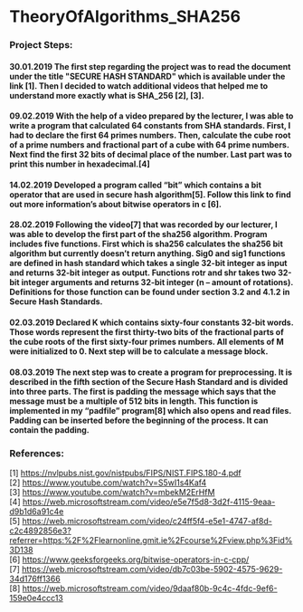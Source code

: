 # TheoryOfAlgorithms_SHA256

### Project Steps:

#### 30.01.2019 The first step regarding the project was to read the document under the title "SECURE HASH STANDARD" which is available under the link [1]. Then I decided to watch additional videos that helped me to understand more exactly what is SHA_256 [2], [3].

#### 09.02.2019  With the help of a video prepared by the lecturer, I was able to write a program that calculated 64 constants from SHA standards. First, I had to declare the first 64 primes numbers. Then, calculate the cube root of a prime numbers and  fractional part of a cube with 64 prime numbers. Next find the first 32 bits of decimal place of the number. Last part was to print this number in hexadecimal.[4]

#### 14.02.2019 Developed a program called “bit” which contains a bit operator that are used in secure hash algorithm[5]. Follow this link to find out more information’s about bitwise operators in c [6].

#### 28.02.2019 Following the video[7] that was recorded by our lecturer, I was able to develop the first part of the sha256 algorithm. Program  includes five functions. First which is sha256 calculates the sha256 bit algorithm but currently doesn’t return anything. Sig0 and sig1 functions are defined in hash standard which takes a single 32-bit integer as input and returns 32-bit integer as output. Functions rotr and shr takes two 32-bit integer arguments and returns 32-bit integer (n – amount of rotations).  Definitions for those function can be found under section 3.2 and 4.1.2 in Secure Hash Standards. 

#### 02.03.2019 Declared K which contains sixty-four constants 32-bit words. Those words represent the first thirty-two bits of the fractional parts of the cube roots of the first sixty-four primes numbers.  All elements of M were initialized to 0. Next step will be to calculate a message block. 

#### 08.03.2019 The next step was to create a program for preprocessing. It is described in the fifth section of the Secure Hash Standard and is divided into three parts. The first is padding the message which says that the message must be a multiple of 512 bits in length. This function is implemented in my “padfile” program[8] which also opens and read files. Padding can be inserted before the beginning of the process. It can contain the padding. 

### References:
[1] https://nvlpubs.nist.gov/nistpubs/FIPS/NIST.FIPS.180-4.pdf</br>
[2] https://www.youtube.com/watch?v=S5wI1s4Kaf4</br>
[3] https://www.youtube.com/watch?v=mbekM2ErHfM<br>
[4] https://web.microsoftstream.com/video/e5e7f5d8-3d2f-4115-9eaa-d9b1d6a91c4e</br>
[5] https://web.microsoftstream.com/video/c24ff5f4-e5e1-4747-af8d-c2c4892856e3?referrer=https:%2F%2Flearnonline.gmit.ie%2Fcourse%2Fview.php%3Fid%3D138 </br>
[6] https://www.geeksforgeeks.org/bitwise-operators-in-c-cpp/</br>
[7] https://web.microsoftstream.com/video/db7c03be-5902-4575-9629-34d176ff1366</br>
[8] https://web.microsoftstream.com/video/9daaf80b-9c4c-4fdc-9ef6-159e0e4ccc13


